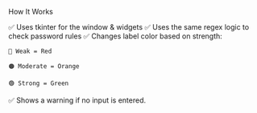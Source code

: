 How It Works

✅ Uses tkinter for the window & widgets
✅ Uses the same regex logic to check password rules
✅ Changes label color based on strength:

    🔴 Weak = Red

    🟠 Moderate = Orange

    🟢 Strong = Green

✅ Shows a warning if no input is entered.
